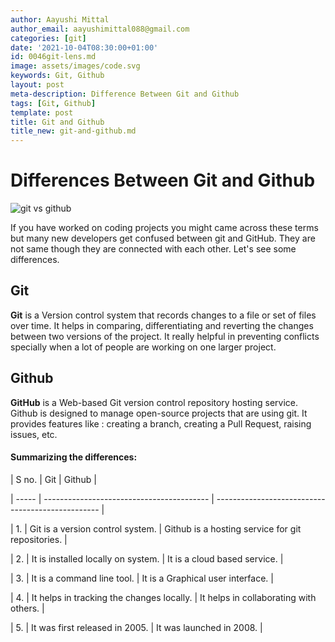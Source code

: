 ```yaml
---
author: Aayushi Mittal
author_email: aayushimittal088@gmail.com
categories: [git]
date: '2021-10-04T08:30:00+01:00'
id: 0046git-lens.md
image: assets/images/code.svg
keywords: Git, Github
layout: post
meta-description: Difference Between Git and Github
tags: [Git, Github]
template: post
title: Git and Github
title_new: git-and-github.md
---
```




# Differences Between Git and Github



<img src="./images/git-and-github.jpeg" alt="git vs github">



If you have worked on coding projects you might came across these terms but many new developers get confused between git and GitHub. They are not same though they are connected with each other. Let's see some differences.



## Git

**Git** is a Version control system that records changes to a file or set of files over time. It helps in comparing, differentiating and reverting the changes between two versions of the project. It really helpful in preventing conflicts specially when a lot of people are working on one larger project.



## Github

**GitHub** is a Web-based Git version control repository hosting service. Github is designed to manage open-source projects that are using git. It provides features like : creating a branch, creating a Pull Request, raising issues, etc.



#### Summarizing the differences:



| S no. | Git                                       | Github                                            |

| ----- | ----------------------------------------- | ------------------------------------------------- |

| 1.    | Git is a version control system.          | Github is a hosting service for git repositories. |

| 2.    | It is installed locally on system.        | It is a cloud based service.                      |

| 3.    | It is a command line tool.                | It is a Graphical user interface.                 |

| 4.    | It helps in tracking the changes locally. | It helps in collaborating with others.            |

| 5.    | It was first released in 2005.            | It was launched in 2008.                          |
